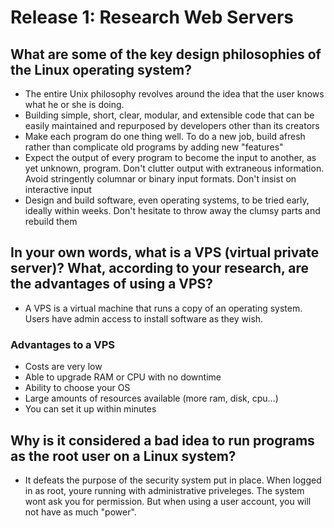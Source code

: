 # Release 1: Research Web Servers

## What are some of the key design philosophies of the Linux operating system?
* The entire Unix philosophy revolves around the idea that the user knows what he or she is doing.
* Building simple, short, clear, modular, and extensible code that can be easily maintained and repurposed by developers other than its creators
* Make each program do one thing well. To do a new job, build afresh rather than complicate old programs by adding new "features"
* Expect the output of every program to become the input to another, as yet unknown, program. Don't clutter output with extraneous information. Avoid stringently columnar or binary input formats. Don't insist on interactive input
* Design and build software, even operating systems, to be tried early, ideally within weeks. Don't hesitate to throw away the clumsy parts and rebuild them

## In your own words, what is a VPS (virtual private server)? What, according to your research, are the advantages of using a VPS?
* A VPS is a virtual machine that runs a copy of an operating system. Users have admin access to install software as they wish.

### Advantages to a VPS
* Costs are very low
* Able to upgrade RAM or CPU with no downtime
* Ability to choose your OS
* Large amounts of resources available (more ram, disk, cpu...)
* You can set it up within minutes

## Why is it considered a bad idea to run programs as the root user on a Linux system?
* It defeats the purpose of the security system put in place. When logged in as root, youre running with administrative priveleges. The system wont ask you for permission. But when using a user account, you will not have as much "power".
